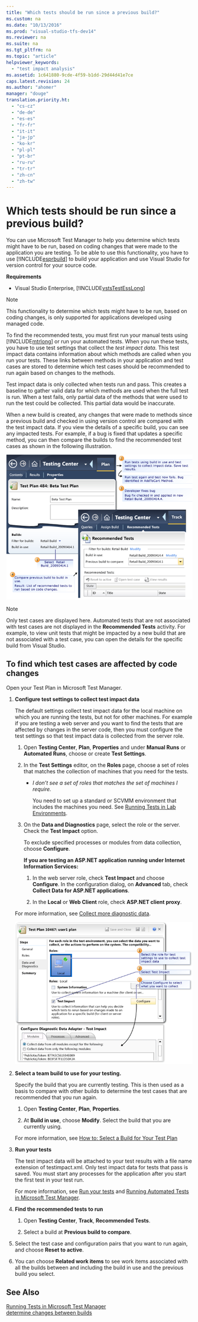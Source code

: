 ```yaml
---
title: "Which tests should be run since a previous build?"
ms.custom: na
ms.date: "10/13/2016"
ms.prod: "visual-studio-tfs-dev14"
ms.reviewer: na
ms.suite: na
ms.tgt_pltfrm: na
ms.topic: "article"
helpviewer_keywords: 
  - "test impact analysis"
ms.assetid: 1c641880-9cde-4f59-b1dd-29d44d41e7ce
caps.latest.revision: 24
ms.author: "ahomer"
manager: "douge"
translation.priority.ht: 
  - "cs-cz"
  - "de-de"
  - "es-es"
  - "fr-fr"
  - "it-it"
  - "ja-jp"
  - "ko-kr"
  - "pl-pl"
  - "pt-br"
  - "ru-ru"
  - "tr-tr"
  - "zh-cn"
  - "zh-tw"
---
```

# Which tests should be run since a previous build?
You can use Microsoft Test Manager to help you determine which tests might have to be run, based on coding changes that were made to the application you are testing. To be able to use this functionality, you have to use [!INCLUDE[esprbuild](../codequality/includes/esprbuild_md.md)] to build your application and use Visual Studio for version control for your source code.  
  
 **Requirements**  
  
-   Visual Studio Enterprise, [!INCLUDE[vstsTestEssLong](../test/includes/vststestesslong_md.md)]  
  
> [!NOTE]
>  This functionality to determine which tests might have to be run, based on coding changes, is only supported for applications developed using managed code.  
  
 To find the recommended tests, you must first run your manual tests using [!INCLUDE[mtrlong](../codequality/includes/mtrlong_md.md)] or run your automated tests. When you run these tests, you have to use test settings that collect the *test impact data*. This test impact data contains information about which methods are called when you run your tests. These links between methods in your application and test cases are stored to determine which test cases should be recommended to run again based on changes to the methods.  
  
 Test impact data is only collected when tests run and pass. This creates a baseline to gather valid data for which methods are used when the full test is run. When a test fails, only partial data of the methods that were used to run the test could be collected. This partial data would be inaccurate.  
  
 When a new build is created, any changes that were made to methods since a previous build and checked in using version control are compared with the test impact data. If you view the details of a specific build, you can see any impacted tests. For example, if a bug is fixed that updates a specific method, you can then compare the builds to find the recommended test cases as shown in the following illustration.  
  
 ![Recommended Tests](../test/media/aftershock_camano.png "Aftershock_Camano")  
  
> [!NOTE]
>  Only test cases are displayed here. Automated tests that are not associated with test cases are not displayed in the **Recommended Tests** activity. For example, to view unit tests that might be impacted by a new build that are not associated with a test case, you can open the details for the specific build from Visual Studio.  
  
## To find which test cases are affected by code changes  
 Open your Test Plan in Microsoft Test Manager.  
  
1.  **Configure test settings to collect test impact data**  
  
     The default settings collect test impact data for the local machine on which you are running the tests, but not for other machines. For example if you are testing a web server and you want to find the tests that are affected by changes in the server code, then you must configure the test settings so that test impact data is collected from the server role.  
  
    1.  Open **Testing Center**, **Plan**, **Properties** and under **Manual Runs** or **Automated Runs**, choose or create **Test Settings**.  
  
    2.  In the **Test Settings** editor, on the **Roles** page, choose a set of roles that matches the collection of machines that you need for the tests.  
  
        -   *I don’t see a set of roles that matches the set of machines I require.*  
  
             You need to set up a standard or SCVMM environment that includes the machines you need.  See [Running Tests in Lab Environments](assetId:///f32d85ef-9a80-4cb8-9ad4-6601e20ba1e7).  
  
    3.  On the **Data and Diagnostics** page, select the role or the server. Check the **Test Impact** option.  
  
         To exclude specified processes or modules from data collection, choose **Configure**.  
  
         **If you are testing an ASP.NET application running under Internet Information Services:**  
  
        1.  In the web server role, check **Test Impact** and choose **Configure**. In the configuration dialog, on **Advanced** tab, check **Collect Data for ASP.NET applications**.  
  
        2.  In the **Local** or **Web Client** role, check **ASP.NET client proxy**.  
  
     For more information, see [Collect more diagnostic data](../test/collect-more-diagnostic-data-in-manual-tests.md).  
  
     ![Configure Test Impact Analysis](../test/media/testimpactcollector.png "TestImpactCollector")  
  
2.  **Select a team build to use for your testing.**  
  
     Specify the build that you are currently testing. This is then used as a basis to compare with other builds to determine the test cases that are recommended that you run again.  
  
    1.  Open **Testing Center**, **Plan**, **Properties**.  
  
    2.  At **Build in use**, choose **Modify**. Select the build that you are currently using.  
  
     For more information, see [How to: Select a Build for Your Test Plan](../test_notintoc/how-to--select-a-build-for-your-test-plan.md)  
  
3.  **Run your tests**  
  
     The test impact data will be attached to your test results with a file name extension of testimpact.xml. Only test impact data for tests that pass is saved. You must start any processes for the application after you start the first test in your test run.  
  
     For more information, see [Run your tests](../test/running-manual-tests-using-the-web-portal.md) and [Running Automated Tests in Microsoft Test Manager](assetId:///0632f265-63fe-4859-a413-9bb934c66835).  
  
4.  **Find the recommended tests to run**  
  
    1.  Open **Testing Center**, **Track**, **Recommended Tests**.  
  
    2.  Select a build at **Previous build to compare**.  
  
5.  Select the test case and configuration pairs that you want to run again, and choose **Reset to active**.  
  
6.  You can choose **Related work items** to see work items associated with all the builds between and including the build in use and the previous build you select.  
  
## See Also  
 [Running Tests in Microsoft Test Manager](assetId:///7a154168-c409-4163-bbf2-29971a638458)   
 [determine changes between builds](../test_notintoc/determine-changes-between-builds.md)